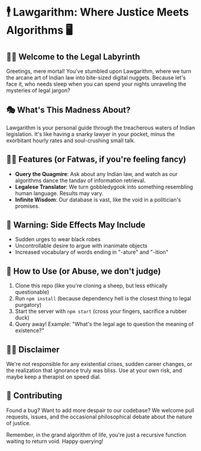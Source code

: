 # 🕴️ Lawgarithm: Where Justice Meets Algorithms 🖥️

## 🧙‍♂️ Welcome to the Legal Labyrinth

Greetings, mere mortal! You've stumbled upon Lawgarithm, where we turn the arcane art of Indian law into bite-sized digital nuggets. Because let's face it, who needs sleep when you can spend your nights unraveling the mysteries of legal jargon?

## 🎭 What's This Madness About?

Lawgarithm is your personal guide through the treacherous waters of Indian legislation. It's like having a snarky lawyer in your pocket, minus the exorbitant hourly rates and soul-crushing small talk.

## 🕵️‍♀️ Features (or Fatwas, if you're feeling fancy)

- **Query the Quagmire**: Ask about any Indian law, and watch as our algorithms dance the tandav of information retrieval.
- **Legalese Translator**: We turn gobbledygook into something resembling human language. Results may vary.
- **Infinite Wisdom**: Our database is vast, like the void in a politician's promises.

## 🚨 Warning: Side Effects May Include

- Sudden urges to wear black robes
- Uncontrollable desire to argue with inanimate objects
- Increased vocabulary of words ending in "-ature" and "-ition"

## 🧠 How to Use (or Abuse, we don't judge)

1. Clone this repo (like you're cloning a sheep, but less ethically questionable)
2. Run `npm install` (because dependency hell is the closest thing to legal purgatory)
3. Start the server with `npm start` (cross your fingers, sacrifice a rubber duck)
4. Query away! Example: "What's the legal age to question the meaning of existence?"

## 🦹‍♀️ Disclaimer

We're not responsible for any existential crises, sudden career changes, or the realization that ignorance truly was bliss. Use at your own risk, and maybe keep a therapist on speed dial.

## 🎉 Contributing

Found a bug? Want to add more despair to our codebase? We welcome pull requests, issues, and the occasional philosophical debate about the nature of justice.

Remember, in the grand algorithm of life, you're just a recursive function waiting to return void. Happy querying!
